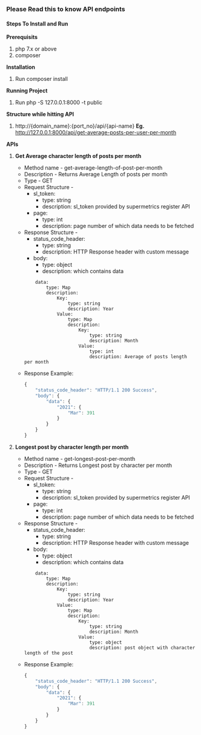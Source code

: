 ### Please Read this to know API endpoints

#### Steps To Install and Run

**Prerequisits**
1. php 7.x or above
2. composer

**Installation**
1. Run composer install

**Running Project**
1. Run php -S 127.0.0.1:8000 -t public

**Structure while hitting API**
1. http://{domain_name}:{port_no}/api/{api-name}
**Eg.** http://127.0.0.1:8000/api/get-average-posts-per-user-per-month


**APIs**

1. **Get Average character length of posts per month**
    * Method name - get-average-length-of-post-per-month
    * Description - Returns Average Length of posts per month
    * Type - GET
    * Request Structure -
        - sl_token: 
            - type: string
            - description: sl_token provided by supermetrics register API
        - page: 
            - type: int
            - description: page number of which data needs to be fetched
    * Response Structure -
        - status_code_header: 
            - type: string
            - description: HTTP Response header with custom message
        - body:
            - type: object
            - description: which contains data
        ```
            data:
                type: Map
                description:
                    Key:
                        type: string
                        description: Year
                    Value:
                        type: Map
                        description:
                            Key:
                                type: string
                                description: Month
                            Value:
                                type: int
                                description: Average of posts length per month
        ```
    * Response Example: 
        ```javascript
        {
            "status_code_header": "HTTP/1.1 200 Success",
            "body": {
                "data": {
                    "2021": {
                        "Mar": 391
                    }
                }
            }
        }
        ```

2. **Longest post by character length per month**
    * Method name - get-longest-post-per-month
    * Description - Returns Longest post by character per month
    * Type - GET
    * Request Structure -
        - sl_token: 
            - type: string
            - description: sl_token provided by supermetrics register API
        - page: 
            - type: int
            - description: page number of which data needs to be fetched
    * Response Structure -
        - status_code_header: 
            - type: string
            - description: HTTP Response header with custom message
        - body:
            - type: object
            - description: which contains data
        ```
            data:
                type: Map
                description:
                    Key:
                        type: string
                        description: Year
                    Value:
                        type: Map
                        description:
                            Key:
                                type: string
                                description: Month
                            Value:
                                type: object
                                description: post object with character length of the post
        ```
    * Response Example: 
        ```javascript
        {
            "status_code_header": "HTTP/1.1 200 Success",
            "body": {
                "data": {
                    "2021": {
                        "Mar": 391
                    }
                }
            }
        }
        ```
